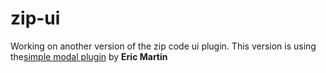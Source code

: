 # zip-ui

Working on another version of the zip code ui plugin.
This version is using the[simple modal plugin](http://www.ericmmartin.com/projects/simplemodal/) by
**Eric Martin**
